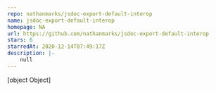 ```yaml
---
repo: nathanmarks/jsdoc-export-default-interop
name: jsdoc-export-default-interop
homepage: NA
url: https://github.com/nathanmarks/jsdoc-export-default-interop
stars: 6
starredAt: 2020-12-14T07:49:17Z
description: |-
    null
---
```


[object Object]
